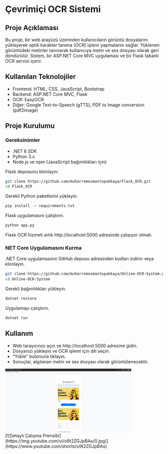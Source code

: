# Çevrimiçi OCR Sistemi
## Proje Açıklaması
Bu proje, bir web arayüzü üzerinden kullanıcıların görüntü dosyalarını yükleyerek optik karakter tanıma (OCR) işlemi yapmalarını sağlar. Yüklenen görüntüdeki metinler tanınarak kullanıcıya metin ve ses dosyası olarak geri döndürülür. Sistem, bir ASP.NET Core MVC uygulaması ve bir Flask tabanlı OCR servisi içerir.

## Kullanılan Teknolojiler
- Frontend: HTML, CSS, JavaScript, Bootstrap
- Backend: ASP.NET Core MVC, Flask
- OCR: EasyOCR
- Diğer: Google Text-to-Speech (gTTS), PDF to Image conversion (pdf2image)
## Proje Kurulumu
### Gereksinimler
- .NET 6 SDK
- Python 3.x
- Node.js ve npm (JavaScript bağımlılıkları için)
  
Flask deposunu klonlayın:
 ```bash
git clone https://github.com/muharremosmantopakkaya/Flask_OCR.git
cd Flask_OCR
 ```
Gerekli Python paketlerini yükleyin.
 ```bash
pip install -r requirements.txt
 ```
Flask uygulamasını çalıştırın.
 ```bash
python app.py
 ```
Flask OCR hizmeti artık http://localhost:5000 adresinde çalışıyor olmalı.

### NET Core Uygulamasını Kurma
.NET Core uygulamasının GitHub deposu adresinden kodları indirin veya klonlayın.
 ```bash
git clone https://github.com/muharremosmantopakkaya/Online-OCR-System.git
cd Online-OCR-System
 ```
Gerekli bağımlılıkları yükleyin.
 ```bash
dotnet restore
 ```
Uygulamayı çalıştırın.
 ```bash
dotnet run
 ```
## Kullanım
- Web tarayıcınızı açın ve http://localhost:5000 adresine gidin.
- Dosyanızı yükleyin ve OCR işlemi için dili seçin.
- "Yükle" butonuna tıklayın.
- Sonuçlar, algılanan metin ve ses dosyası olarak görüntülenecektir.

<div style="display:flex; justify-content: space-between;"> 
 <img src="EkonLayer/EkonLayer.Web/wwwroot/uploads/ekran.png" alt="OCR Sistemi Ekran Görüntüsü" style="width:80%; height: auto;"> 
</div>
[![Detaylı Çalışma Prensibi](https://img.youtube.com/vi/o9t2ZGJpBAs/0.jpg)](https://www.youtube.com/shorts/o9t2ZGJpBAs)
